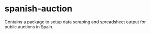 # spanish-auction
Contains a package to setup data scraping and spreadsheet output for public auctions in Spain.
